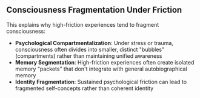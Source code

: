 ## Consciousness Fragmentation Under Friction

This explains why high-friction experiences tend to fragment consciousness:

- **Psychological Compartmentalization**: Under stress or trauma, consciousness often divides into smaller, distinct "bubbles" (compartments) rather than maintaining unified awareness
- **Memory Segmentation**: High-friction experiences often create isolated memory "packets" that don't integrate with general autobiographical memory
- **Identity Fragmentation**: Sustained psychological friction can lead to fragmented self-concepts rather than coherent identity